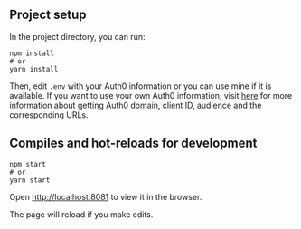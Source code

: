 ## Project setup

In the project directory, you can run:

```
npm install
# or
yarn install
```
Then, edit `.env` with your Auth0 information or you can use mine if it is available. If you want to use your own Auth0 information, visit [here](https://developer.auth0.com/resources/code-samples/full-stack/hello-world/basic-role-based-access-control/spa/react-javascript/express-javascript) for more information about getting Auth0 domain, client ID, audience and the corresponding URLs.

## Compiles and hot-reloads for development
```
npm start
# or
yarn start
```

Open [http://localhost:8081](http://localhost:8081) to view it in the browser.

The page will reload if you make edits.
